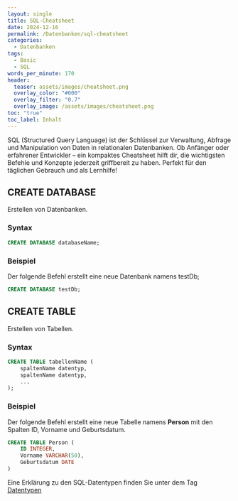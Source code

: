 ```yaml
---
layout: single
title: SQL-Cheatsheet
date: 2024-12-16
permalink: /Datenbanken/sql-cheatsheet
categories:
  - Datenbanken
tags:
  - Basic
  - SQL
words_per_minute: 170
header:
  teaser: assets/images/cheatsheet.png
  overlay_color: "#000"
  overlay_filter: "0.7"
  overlay_image: /assets/images/cheatsheet.png
toc: "true"
toc_label: Inhalt
---
```


SQL (Structured Query Language) ist der Schlüssel zur Verwaltung, Abfrage und Manipulation von Daten in relationalen Datenbanken. Ob Anfänger oder erfahrener Entwickler – ein kompaktes Cheatsheet hilft dir, die wichtigsten Befehle und Konzepte jederzeit griffbereit zu haben. Perfekt für den täglichen Gebrauch und als Lernhilfe!

## CREATE DATABASE

Erstellen von Datenbanken.

### Syntax

```sql
CREATE DATABASE databaseName;
```

### Beispiel

Der folgende Befehl erstellt eine neue Datenbank namens testDb;

```sql
CREATE DATABASE testDb;
```

## CREATE TABLE

Erstellen von Tabellen.

### Syntax
```sql
CREATE TABLE tabellenName (
    spaltenName datentyp,
    spaltenName datentyp,
    ...
);
```

### Beispiel
Der folgende Befehl erstellt eine neue Tabelle namens **Person** mit den Spalten ID, Vorname und Geburtsdatum.

```sql
CREATE TABLE Person (
    ID INTEGER,
    Vorname VARCHAR(50),
    Geburtsdatum DATE
)
```

Eine Erklärung zu den SQL-Datentypen finden Sie unter dem Tag [Datentypen](/tags/#sql-datentypen)
